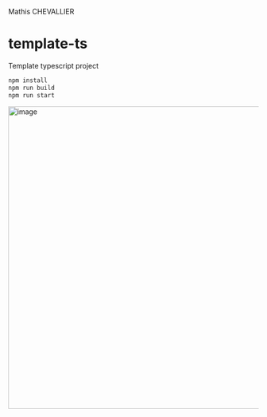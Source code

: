 Mathis CHEVALLIER

# template-ts
Template typescript project

```javascript
npm install
npm run build
npm run start
```
<img width="607" alt="image" src="https://github.com/MathisChevallier/template-ts/assets/118447835/0a7f212c-6495-441e-b02e-3e3d6d42fe8e">
